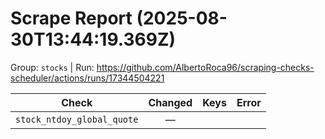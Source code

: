 # Scrape Report (2025-08-30T13:44:19.369Z)

Group: `stocks`  |  Run: https://github.com/AlbertoRoca96/scraping-checks-scheduler/actions/runs/17344504221

| Check | Changed | Keys | Error |
|---|:---:|:--|:--|
| `stock_ntdoy_global_quote` | — |  |  |
